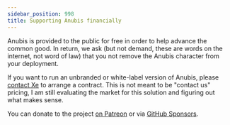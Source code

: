 ```yaml
---
sidebar_position: 998
title: Supporting Anubis financially
---
```


Anubis is provided to the public for free in order to help advance the common good. In return, we ask (but not demand, these are words on the internet, not word of law) that you not remove the Anubis character from your deployment.

If you want to run an unbranded or white-label version of Anubis, please [contact Xe](https://xeiaso.net/contact) to arrange a contract. This is not meant to be "contact us" pricing, I am still evaluating the market for this solution and figuring out what makes sense.

You can donate to the project [on Patreon](https://patreon.com/cadey) or via [GitHub Sponsors](https://github.com/sponsors/Xe).

